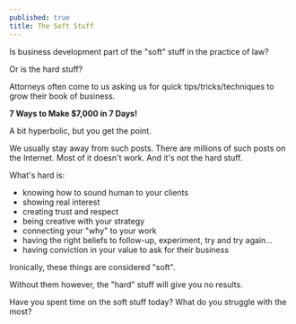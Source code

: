 ```yaml
---
published: true
title: The Soft Stuff
---
```

Is business development part of the "soft" stuff in the practice of law?

Or is the hard stuff?

Attorneys often come to us asking us for quick tips/tricks/techniques to grow their book of business. 

**7 Ways to Make $7,000 in 7 Days!**

A bit hyperbolic, but you get the point.

We usually stay away from such posts. There are millions of such posts on the Internet. Most of it doesn't work. And it's not the hard stuff.

What's hard is:
- knowing how to sound human to your clients
- showing real interest
- creating trust and respect
- being creative with your strategy
- connecting your "why" to your work
- having the right beliefs to follow-up, experiment, try and try again...
- having conviction in your value to ask for their business

Ironically, these things are considered "soft".

Without them however, the "hard" stuff will give you no results.

Have you spent time on the soft stuff today? What do you struggle with the most?
